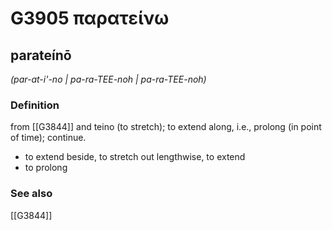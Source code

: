 # G3905 παρατείνω

## parateínō

_(par-at-i'-no | pa-ra-TEE-noh | pa-ra-TEE-noh)_

### Definition

from [[G3844]] and teino (to stretch); to extend along, i.e., prolong (in point of time); continue.

- to extend beside, to stretch out lengthwise, to extend
- to prolong

### See also

[[G3844]]

